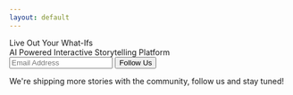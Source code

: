 ```yaml
---
layout: default
---
```


<div class="bg w3-display-container w3-light-grey" id="home">
  <div>
    <div class="w3-text-dark-gray punchline">
      <div class="title">
  Live Out Your  <span class="what-if">What-Ifs</span>
      </div>
      <div class="subtitle w3-text-dark-grey">
  AI Powered Interactive Storytelling Platform
      </div>
    </div>
    <div class="w3-container signup">
      <form id="waitlist-form" action="https://formspree.io/f/mbjvygwp" method="POST">
        <input class="w3-input w3-border" id="email" name="email" type="email" placeholder="Email Address">
        <button id="my-form-button" class="w3-button w3-black">Follow Us</button>
        <p id="waitlist-form-status"></p>
      </form>
      <div class="signup-text w3-text-dark-grey">
        We're shipping more stories with the community, follow us and stay tuned!
      </div>
    </div>
  </div>
</div>

<script>

var form = document.getElementById("waitlist-form");

async function handleWaitlist(event) {
    event.preventDefault();
    var status = document.getElementById("waitlist-form-status");

    var data = new FormData(event.target);
    fetch(event.target.action, {
    method: form.method,
    body: data,
    headers: {
        'Accept': 'application/json'
    }
    }).then(response => {
    if (response.ok) {
        status.innerHTML = "Thanks for joining our wait list!";
        form.reset()
    } else {
        response.json().then(data => {
        if (Object.hasOwn(data, 'errors')) {
            status.innerHTML = data["errors"].map(
            error => error["message"]
            ).join(", ")
        } else {
            status.innerHTML = "We apologize, but something went wrong."
        }
        })
    }
    }).catch(error => {
    status.innerHTML = "We apologize, but something went wrong."
    });
}
form.addEventListener("submit", handleWaitlist)

</script>
